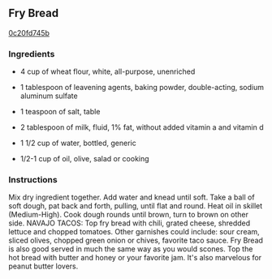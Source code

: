 ## Fry Bread

[0c20fd745b](http://www.food.com/recipe/fry-bread-63512)

### Ingredients

 - 4 cup of wheat flour, white, all-purpose, unenriched

 - 1 tablespoon of leavening agents, baking powder, double-acting, sodium aluminum sulfate

 - 1 teaspoon of salt, table

 - 2 tablespoon of milk, fluid, 1% fat, without added vitamin a and vitamin d

 - 1 1/2 cup of water, bottled, generic

 - 1/2-1 cup of oil, olive, salad or cooking

### Instructions

Mix dry ingredient together. Add water and knead until soft. Take a ball of soft dough, pat back and forth, pulling, until flat and round. Heat oil in skillet (Medium-High). Cook dough rounds until brown, turn to brown on other side. NAVAJO TACOS: Top fry bread with chili, grated cheese, shredded lettuce and chopped tomatoes. Other garnishes could include: sour cream, sliced olives, chopped green onion or chives, favorite taco sauce. Fry Bread is also good served in much the same way as you would scones. Top the hot bread with butter and honey or your favorite jam. It's also marvelous for peanut butter lovers.